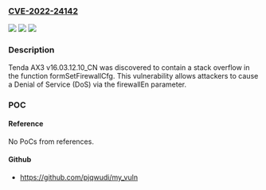 ### [CVE-2022-24142](https://cve.mitre.org/cgi-bin/cvename.cgi?name=CVE-2022-24142)
![](https://img.shields.io/static/v1?label=Product&message=n%2Fa&color=blue)
![](https://img.shields.io/static/v1?label=Version&message=n%2Fa&color=blue)
![](https://img.shields.io/static/v1?label=Vulnerability&message=n%2Fa&color=brighgreen)

### Description

Tenda AX3 v16.03.12.10_CN was discovered to contain a stack overflow in the function formSetFirewallCfg. This vulnerability allows attackers to cause a Denial of Service (DoS) via the firewallEn parameter.

### POC

#### Reference
No PoCs from references.

#### Github
- https://github.com/pjqwudi/my_vuln

